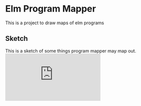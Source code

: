 # Elm Program Mapper
This is a project to draw maps of elm programs

## Sketch
This is a sketch of some things program mapper may map out.
![Sketch Image](https://github.com/asteroidb612/elm-program-mapper/raw/main/sketch.pdf)



